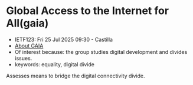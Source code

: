 # Global Access to the Internet for All(gaia)
* <IETFschedule>IETF123: Fri 25 Jul 2025 09:30 - Castilla</IETFschedule>
* [About GAIA](https://datatracker.ietf.org/group/gaia/about/)
* Of interest because: the group studies digital development and divides issues. 
* keywords: equality, digital divide

Assesses means to bridge the digital connectivity divide.